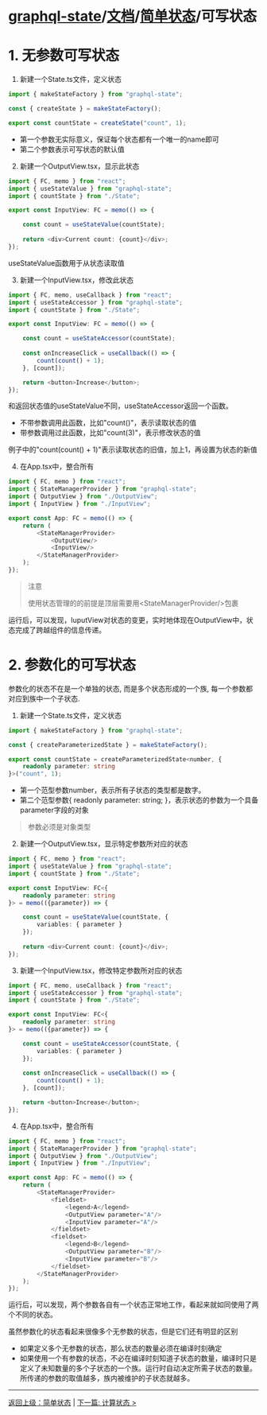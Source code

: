 # [graphql-state](https://github.com/babyfish-ct/graphql-state)/[文档](../README_zh_CN.md)/[简单状态](./README_zh_CN.md)/可写状态

# 1. 无参数可写状态

1. 新建一个State.ts文件，定义状态
```ts
import { makeStateFactory } from "graphql-state";

const { createState } = makeStateFactory();

export const countState = createState("count", 1);
```
- 第一个参数无实际意义，保证每个状态都有一个唯一的name即可
- 第二个参数表示可写状态的默认值

2. 新建一个OutputView.tsx，显示此状态
```ts
import { FC, memo } from "react";
import { useStateValue } from "graphql-state";
import { countState } from "./State";

export const InputView: FC = memo(() => {

    const count = useStateValue(countState);
    
    return <div>Current count: {count}</div>;
});

```
useStateValue函数用于从状态读取值

3. 新建一个InputView.tsx，修改此状态
```ts
import { FC, memo, useCallback } from "react";
import { useStateAccessor } from "graphql-state";
import { countState } from "./State";

export const InputView: FC = memo(() => {

    const count = useStateAccessor(countState);
    
    const onIncreaseClick = useCallback(() => {
        count(count() + 1);
    }, [count]);

    return <button>Increase</button>;
});
```

和返回状态值的useStateValue不同，useStateAccessor返回一个函数。
- 不带参数调用此函数，比如"count()"，表示读取状态的值
- 带参数调用过此函数，比如"count(3)"，表示修改状态的值

例子中的"count(count() + 1)"表示读取状态的旧值，加上1，再设置为状态的新值

4. 在App.tsx中，整合所有
```ts
import { FC, memo } from "react";
import { StateManagerProvider } from "graphql-state";
import { OutputView } from "./OutputView";
import { InputView } from "./InputView";

export const App: FC = memo(() => {
    return (
        <StateManagerProvider>
            <OutputView/>
            <InputView/>
        </StateManagerProvider>
    );
});
```
> 注意
> 
> 使用状态管理的的前提是顶层需要用&lt;StateManagerProvider/&gt;包裹

运行后，可以发现，IuputView对状态的变更，实时地体现在OutputView中，状态完成了跨越组件的信息传递。

# 2. 参数化的可写状态

参数化的状态不在是一个单独的状态, 而是多个状态形成的一个族, 每一个参数都对应到族中一个子状态.

1. 新建一个State.ts文件，定义状态
```ts
import { makeStateFactory } from "graphql-state";

const { createParameterizedState } = makeStateFactory();

export const countState = createParameterizedState<number, {
    readonly parameter: string
}>("count", 1);
```
- 第一个范型参数number，表示所有子状态的类型都是数字。
- 第二个范型参数{ readonly parameter: string; }，表示状态的参数为一个具备parameter字段的对象

> 参数必须是对象类型

2. 新建一个OutputView.tsx，显示特定参数所对应的状态
```ts
import { FC, memo } from "react";
import { useStateValue } from "graphql-state";
import { countState } from "./State";

export const InputView: FC<{
    readonly parameter: string
}> = memo(({parameter}) => {

    const count = useStateValue(countState, {
        variables: { parameter }
    });
    
    return <div>Current count: {count}</div>;
});

```

3. 新建一个InputView.tsx，修改特定参数所对应的状态
```ts
import { FC, memo, useCallback } from "react";
import { useStateAccessor } from "graphql-state";
import { countState } from "./State";

export const InputView: FC<{
    readonly parameter: string
}> = memo(({parameter}) => {

    const count = useStateAccessor(countState, {
        variables: { parameter }
    });
    
    const onIncreaseClick = useCallback(() => {
        count(count() + 1);
    }, [count]);

    return <button>Increase</button>;
});
```

4. 在App.tsx中，整合所有

```ts
import { FC, memo } from "react";
import { StateManagerProvider } from "graphql-state";
import { OutputView } from "./OutputView";
import { InputView } from "./InputView";

export const App: FC = memo(() => {
    return (
        <StateManagerProvider>
            <fieldset>
                <legend>A</legend>
                <OutputView parameter="A"/>
                <InputView parameter="A"/>
            </fieldset>
            <fieldset>
                <legend>B</legend>
                <OutputView parameter="B"/>
                <InputView parameter="B"/>
            </fieldset>
        </StateManagerProvider>
    );
});
```
运行后，可以发现，两个参数各自有一个状态正常地工作，看起来就如同使用了两个不同的状态。

虽然参数化的状态看起来很像多个无参数的状态，但是它们还有明显的区别
- 如果定义多个无参数的状态，那么状态的数量必须在编译时刻确定
- 如果使用一个有参数的状态，不必在编译时刻知道子状态的数量，编译时只是定义了未知数量的多个子状态的一个族。运行时自动决定所需子状态的数量。所传递的参数的取值越多，族内被维护的子状态就越多。

-------------------------------------------------------------
[返回上级：简单状态](./README_zh_CN.md) | [下一篇: 计算状态 >](./computed_zh_CN.md)

